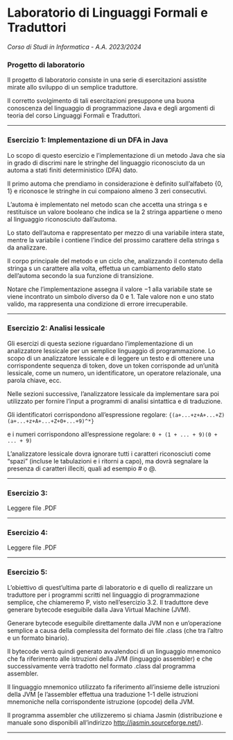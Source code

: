 # Laboratorio di Linguaggi Formali e Traduttori
*Corso di Studi in Informatica - A.A. 2023/2024*

### Progetto di laboratorio
Il progetto di laboratorio consiste in una serie di esercitazioni assistite mirate allo sviluppo di un semplice traduttore.  

Il corretto svolgimento di tali esercitazioni presuppone una buona conoscenza del linguaggio di programmazione Java e degli argomenti di teoria del corso Linguaggi Formali e Traduttori. 

---

### Esercizio 1: Implementazione di un DFA in Java

Lo scopo di questo esercizio e l’implementazione di un metodo Java che sia in grado di discrimi nare le stringhe del linguaggio riconosciuto da un automa a stati finiti deterministico (DFA) dato.

Il primo automa che prendiamo in considerazione è definito sull’alfabeto {0, 1} e riconosce le stringhe in cui compaiono almeno 3 zeri consecutivi.

L’automa è implementato nel metodo scan che accetta una stringa s e restituisce un valore booleano che indica se la
2 stringa appartiene o meno al linguaggio riconosciuto dall’automa. 

Lo stato dell’automa e rappresentato per mezzo di una variabile intera state, mentre la variabile i contiene l’indice del
prossimo carattere della stringa s da analizzare. 

Il corpo principale del metodo e un ciclo che,  analizzando il contenuto della stringa s un carattere alla volta, effettua un cambiamento dello
stato dell’automa secondo la sua funzione di transizione. 

Notare che l’implementazione assegna il valore −1 alla variabile state se viene incontrato un simbolo diverso da 0 e 1. Tale valore non
e uno stato valido, ma rappresenta una condizione di errore irrecuperabile. 

---

### Esercizio 2: Analisi lessicale

Gli esercizi di questa sezione riguardano l’implementazione di un analizzatore lessicale per un semplice linguaggio di programmazione. Lo scopo di un analizzatore lessicale e di leggere un testo e di ottenere una corrispondente sequenza di token, dove un token corrisponde ad un’unità lessicale, come un numero, un identificatore, un operatore relazionale, una parola chiave, ecc.

Nelle sezioni successive, l’analizzatore lessicale da implementare sara poi utilizzato per fornire l’input a programmi di analisi sintattica e di traduzione.

Gli identificatori corrispondono all’espressione regolare: `{(a+...+z+A+...+Z)(a+...+z+A+...+Z+0+...+9)^*}`

e i numeri corrispondono all’espressione regolare:  `0 + (1 + ... + 9)(0 + ... + 9)`

L’analizzatore lessicale dovra ignorare tutti i caratteri riconosciuti come “spazi” (incluse le tabulazioni e i ritorni a capo), ma dovrà segnalare la presenza di caratteri illeciti, quali ad esempio # o @.

---

### Esercizio 3:

Leggere file .PDF

---

### Esercizio 4:

Leggere file .PDF

---

### Esercizio 5:

L’obiettivo di quest’ultima parte di laboratorio e di quello di realizzare un traduttore per i programmi scritti nel linguaggio di programmazione semplice, che chiameremo P, visto nell’esercizio 3.2. Il traduttore deve generare bytecode eseguibile dalla Java Virtual Machine (JVM).

Generare bytecode eseguibile direttamente dalla JVM non e un’operazione semplice a causa della complessita del formato dei file .class (che tra l’altro e un formato binario). 

Il bytecode verrà quindi generato avvalendoci di un linguaggio mnemonico che fa riferimento alle istruzioni della JVM (linguaggio assembler) e che successivamente verrà tradotto nel formato .class dal programma assembler. 

Il linguaggio mnemonico utilizzato fa riferimento all’insieme delle istruzioni della JVM [e l’assembler effettua una traduzione 1-1 delle istruzioni mnemoniche nella corrispondente istruzione (opcode) della JVM. 

Il programma assembler che utilizzeremo si chiama Jasmin (distribuzione e manuale sono disponibili all’indirizzo http://jasmin.sourceforge.net/).

---
